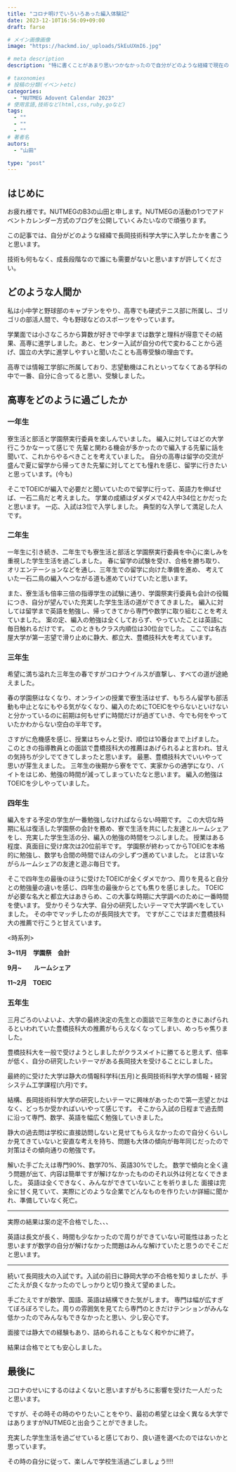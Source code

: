 ```yaml
---
title: "コロナ明けでいろいろあった編入体験記"
date: 2023-12-10T16:56:09+09:00
draft: farse

# メイン画像画像
image: "https://hackmd.io/_uploads/SkEuUXmI6.jpg"

# meta description
description: "特に書くことがあまり思いつかなかったので自分がどのような経緯で現在の大学に入学したかを書くことにしました。文字ばっかりですみません。"

# taxonomies
# 投稿の分類(イベントetc)
categories:
  - "NUTMEG Adovent Calendar 2023"
# 使用言語,技術など(html,css,ruby,goなど)
tags:
  - ""
  - ""
  - ""
# 著者名
autors:
  - "山田"

type: "post"
---
```

## はじめに

お疲れ様です。NUTMEGのB3の山田と申します。NUTMEGの活動の1つでアドベントカレンダー方式のブログを公開していくみたいなので頑張ります。

この記事では、自分がどのような経緯で長岡技術科学大学に入学したかを書こうと思います。

技術も何もなく、成長段階なので誰にも需要がないと思いますが許してください。

## どのような人間か

私は小中学と野球部のキャプテンをやり、高専でも硬式テニス部に所属し、ゴリゴリの部活人間で、今も野球などのスポーツをやっています。

学業面では小さなころから算数が好きで中学までは数学と理科が得意でその結果、高専に進学しました。あと、センター入試が自分の代で変わることから逃げ、国立の大学に進学しやすいと聞いたことも高専受験の理由です。

高専では情報工学部に所属しており、志望動機はこれといってなくてある学科の中で一番、自分に合ってると思い、受験しました。

## 高専をどのように過ごしたか

### 一年生

寮生活と部活と学園祭実行委員を楽しんでいました。
編入に対してはどの大学行こうかなーって感じで
先輩と関わる機会が多かったので編入する先輩に話を聞いて、これからやるべきことを考えていました。
自分の高専は留学の交流が盛んで夏に留学から帰ってきた先輩に対してとても憧れを感じ、留学に行きたいと思っています。(今も)

そこでTOEICが編入で必要だと聞いていたので留学に行って、英語力を伸ばせば、一石二鳥だと考えました。
学業の成績はダメダメで42人中34位とかだったと思います。
一応、入試は3位で入学しました。
典型的な入学して満足した人です。

### 二年生

一年生に引き続き、二年生でも寮生活と部活と学園祭実行委員を中心に楽しみを重視した学生生活を過ごしました。
春に留学の試験を受け、合格を勝ち取り、オリエンテーションなどを通し、三年生での留学に向けた準備を進め、
考えていた一石二鳥の編入へつながる道も進めていけていたと思います。

また、寮生活も倍率三倍の指導学生の試験に通り、学園祭実行委員も会計の役職につき、自分が望んでいた充実した学生生活の道ができてきました。
編入に対しては留学まで英語を勉強し、帰ってきてから専門や数学に取り組むことを考えていました。
案の定、編入の勉強は全くしておらず、やっていたことは英語に毎日触れるだけです。
このときもクラス内順位は30位台でした。
ここでは名古屋大学が第一志望で滑り止めに静大、都立大、豊橋技科大を考えています。

### 三年生

希望に満ち溢れた三年生の春ですがコロナウイルスが直撃し、すべての道が途絶えました。

春の学園祭はなくなり、オンラインの授業で寮生活はせず、もちろん留学も部活動も中止となにもやる気がなくなり、編入のためにTOEICをやらないといけないと分かっているのに前期は何もせずに時間だけが過ぎていき、今でも何をやっていたかわからない空白の半年です。

さすがに危機感を感じ、授業はちゃんと受け、順位は10番台まで上げました。
このときの指導教員との面談で豊橋技科大の推薦はあげられるよと言われ、甘えの気持ちが少しでてきてしまったと思います。
最悪、豊橋技科大でいいやって思いが芽生えました。
三年生の後期から寮をでて、実家からの通学になり、バイトをはじめ、勉強の時間が減ってしまっていたなと思います。
編入の勉強はTOEICを少しやっていました。

### 四年生

編入をする予定の学生が一番勉強しなければならない時期です。
この大切な時期に私は復活した学園祭の会計を務め、寮で生活を共にした友達とルームシェアをし、充実した学生生活の分、編入の勉強の時間をつぶしました。
授業はある程度、真面目に受け席次は20位前半です。
学園祭が終わってからTOEICを本格的に勉強し、数学も合間の時間でほんの少しずつ進めていました。
とは言いながらルームシェアの友達と遊ぶ毎日です。

そこで四年生の最後のほうに受けたTOEICが全くダメでかつ、周りを見ると自分との勉強量の違いを感じ、四年生の最後からとても焦りを感じました。
TOEICが必要な名大と都立大はあきらめ、この大事な時期に大学調べのために一番時間を使います。
受かりそうな大学、自分の研究したいテーマで大学調べをしていました。
その中でマッチしたのが長岡技大です。
ですがここではまだ豊橋技科大の推薦で行こうと甘えています。

<時系列>

**3~11月　学園祭　会計**

**9月~　　ルームシェア**

**11~2月　TOEIC**

### 五年生

三月ごろのいよいよ、大学の最終決定の先生との面談で三年生のときにあげられるといわれていた豊橋技科大の推薦がもらえなくなってしまい、めっちゃ焦りました。

豊橋技科大を一般で受けようとしましたがクラスメイトに勝てると思えず、倍率が低く、自分の研究したいテーマがある長岡技大を受けることにしました。

最終的に受けた大学は静大の情報科学科(五月)と長岡技術科学大学の情報・経営システム工学課程(六月)です。

結構、長岡技術科学大学の研究したいテーマに興味があったので第一志望とかはなく、どっちか受かればいいやって感じです。
そこから入試の日程まで過去問に沿って専門、数学、英語を幅広く勉強していきました。

静大の過去問は学校に直接訪問しないと見せてもらえなかったので自分くらいしか見てきていないと安直な考えを持ち、問題も大体の傾向が毎年同じだったので対策はその傾向通りの勉強です。

解いた手ごたえは専門90%、数学70%、英語30%でした。
数学で傾向と全く違う問題が出て、内容は簡単ですが解けなかったもののそれ以外は何となくできました。
英語は全くできなく、みんなができていないことを祈りました
面接は完全に甘く見ていて、実際にどのような企業でどんなものを作りたいか詳細に聞かれ、準備していなく死亡。

---

実際の結果は案の定不合格でした、、、

英語は長文が長く、時間も少なかったので周りができていない可能性はあったと思いますが数学の自分が解けなかった問題はみんな解けていたと思うのでそこだと思います。

---

続いて長岡技大の入試です。入試の前日に静岡大学の不合格を知りましたが、手ごたえが良くなかったのでしっかりと切り換えて望めました。

手ごたえですが数学、国語、英語は結構できた気がします。
専門は幅が広すぎてぼろぼろでした。周りの雰囲気を見てたら専門のときだけテンションがみんな低かったのでみんなもできなかったと思い、少し安心です。

面接では静大での経験もあり、詰められることもなく和やかに終了。

結果は合格でとても安心しました。

## 最後に

コロナのせいにするのはよくないと思いますがもろに影響を受けた一人だったと思います。

ですが、その時その時のやりたいことをやり、最初の希望とは全く異なる大学ではありますがNUTMEGと出会うことができました。

充実した学生生活を過ごせていると感じており、良い道を選べたのではないかと思っています。

その時の自分に従って、楽しんで学校生活過ごしましょう!!!!
